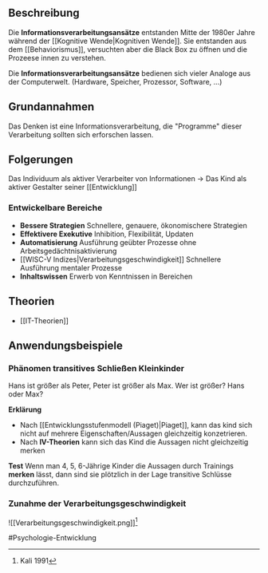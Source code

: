 ## Beschreibung
Die **Informationsverarbeitungsansätze** entstanden Mitte der 1980er Jahre während der [[Kognitive Wende|Kognitiven Wende]].
Sie entstanden aus dem [[Behaviorismus]], versuchten aber die Black Box zu öffnen und die Prozeese innen zu verstehen.

Die **Informationsverarbeitungsansätze** bedienen sich vieler Analoge aus der Computerwelt. (Hardware, Speicher, Prozessor, Software, ...)


## Grundannahmen
Das Denken ist eine Informationsverarbeitung, die "Programme" dieser Verarbeitung sollten sich erforschen lassen.


## Folgerungen
Das Individuum als aktiver Verarbeiter von Informationen
-> Das Kind als aktiver Gestalter seiner [[Entwicklung]]

### Entwickelbare Bereiche
- **Bessere Strategien**
Schnellere, genauere, ökonomischere Strategien
- **Effektivere Exekutive**
Inhibition, Flexibilität, Updaten
- **Automatisierung**
Ausführung geübter Prozesse ohne Arbeitsgedächtnisaktivierung
- [[WISC-V Indizes|Verarbeitungsgeschwindigkeit]]
Schnellere Ausführung mentaler Prozesse
- **Inhaltswissen**
Erwerb von Kenntnissen in Bereichen


## Theorien
- [[IT-Theorien]]


## Anwendungsbeispiele
### Phänomen transitives Schließen Kleinkinder
Hans ist größer als Peter, Peter ist größer als Max. Wer ist größer? Hans oder Max?

**Erklärung**
- Nach [[Entwicklungsstufenmodell (Piaget)|Piaget]], kann das kind sich nicht auf mehrere Eigenschaften/Aussagen gleichzeitig konzetrieren.
- Nach **IV-Theorien** kann sich das Kind die Aussagen nicht gleichzeitig merken

**Test**
Wenn man 4, 5, 6-Jährige Kinder die Aussagen durch Trainings **merken** lässt, dann sind sie plötzlich in der Lage transitive Schlüsse durchzuführen.

### Zunahme der Verarbeitungsgeschwindigkeit
![[Verarbeitungsgeschwindigkeit.png]][^1]

#Psychologie-Entwicklung 

[^1]: Kali 1991